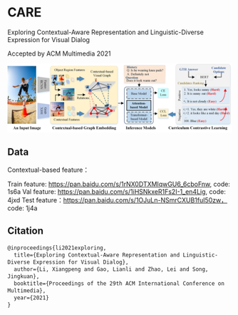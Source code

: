 # CARE
Exploring Contextual-Aware Representation and Linguistic-Diverse Expression for Visual Dialog

Accepted by ACM Multimedia 2021

![framework](https://github.com/lixiangpengcs/CARE/blob/main/framework.jpg)

## Data
Contextual-based feature：

Train feature: https://pan.baidu.com/s/1rNX0DTXMIqwGU6_6cboFnw, code: 1s6a
Val feature: https://pan.baidu.com/s/1iHSNkxeR1Fs2I-1_en4Lig, code: 4jxd
Test feature：https://pan.baidu.com/s/1OJuLn-NSmrCXUB1fuI50zw， code: 1j4a

## Citation
```
@inproceedings{li2021exploring,
  title={Exploring Contextual-Aware Representation and Linguistic-Diverse Expression for Visual Dialog},
  author={Li, Xiangpeng and Gao, Lianli and Zhao, Lei and Song, Jingkuan},
  booktitle={Proceedings of the 29th ACM International Conference on Multimedia},
  year={2021}
}
```
